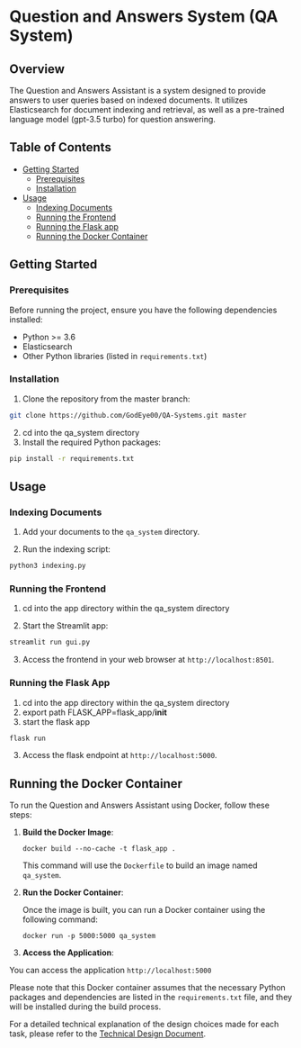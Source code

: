 # Question and Answers System (QA System)

## Overview

The Question and Answers Assistant is a system designed to provide answers to user queries based on indexed documents. It utilizes Elasticsearch for document indexing and retrieval, as well as a pre-trained language model (gpt-3.5 turbo) for question answering.

## Table of Contents

- [Getting Started](#getting-started)
  - [Prerequisites](#prerequisites)
  - [Installation](#installation)
- [Usage](#usage)
  - [Indexing Documents](#indexing-documents)
  - [Running the Frontend](#running-the-frontend)
  - [Running the Flask app](#running-the-flask-app)
  - [Running the Docker Container](#running-the-docker-container)

## Getting Started

### Prerequisites

Before running the project, ensure you have the following dependencies installed:

- Python >= 3.6
- Elasticsearch
- Other Python libraries (listed in `requirements.txt`)

### Installation

1. Clone the repository from the master branch:

```bash
git clone https://github.com/GodEye00/QA-Systems.git master
```
2. cd into the qa_system directory
3. Install the required Python packages:

```bash
pip install -r requirements.txt
```

## Usage

### Indexing Documents

1. Add your documents to the `qa_system` directory.
   
2. Run the indexing script:

```bash
python3 indexing.py
```

### Running the Frontend
1. cd into the app directory within the qa_system directory

2. Start the Streamlit app:

```bash
streamlit run gui.py
```

3. Access the frontend in your web browser at `http://localhost:8501`.


### Running the Flask App
1. cd into the app directory within the qa_system directory
2. export path FLASK_APP=flask_app/__init__
3. start the flask app
```bash
flask run
```

3. Access the flask endpoint at `http://localhost:5000`.


## Running the Docker Container

To run the Question and Answers Assistant using Docker, follow these steps:

1. **Build the Docker Image**:

  

   ```
   docker build --no-cache -t flask_app .
   ```

   This command will use the `Dockerfile` to build an image named `qa_system`.

2. **Run the Docker Container**:

   Once the image is built, you can run a Docker container using the following command:

   ```
   docker run -p 5000:5000 qa_system
   ```
3. **Access the Application**:

  You can access the application `http://localhost:5000`

Please note that this Docker container assumes that the necessary Python packages and dependencies are listed in the `requirements.txt` file, and they will be installed during the build process.

For a detailed technical explanation of the design choices made for each task, please refer to the [Technical Design Document](https://github.com/GodEye00/QA-Systems/blob/master/docs/technical.pdf).
